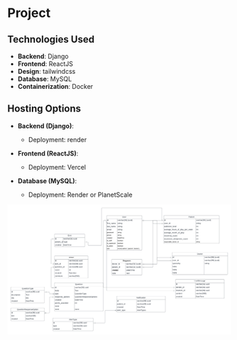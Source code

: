 # Project

## Technologies Used
- **Backend**: Django
- **Frontend**: ReactJS
- **Design**: tailwindcss
- **Database**: MySQL
- **Containerization**: Docker

## Hosting Options
- **Backend (Django)**:
  - Deployment:  render
  
- **Frontend (ReactJS)**:
  - Deployment: Vercel
  
- **Database (MySQL)**:
  - Deployment: Render or PlanetScale

![db design image](db.png)
